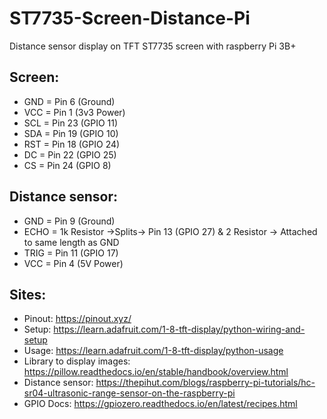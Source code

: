 # ST7735-Screen-Distance-Pi
Distance sensor display on TFT ST7735 screen with raspberry Pi 3B+

## Screen:
- GND = Pin 6 (Ground)
- VCC = Pin 1 (3v3 Power)
- SCL = Pin 23 (GPIO 11)
- SDA = Pin 19 (GPIO 10)
- RST = Pin 18 (GPIO 24)
- DC = Pin 22 (GPIO 25)
- CS = Pin 24 (GPIO 8)

## Distance sensor:
- GND = Pin 9 (Ground)
- ECHO = 1k Resistor ->Splits-> Pin 13 (GPIO 27) & 2 Resistor -> Attached to same length as GND
- TRIG = Pin 11 (GPIO 17)
- VCC = Pin 4 (5V Power)

## Sites:
- Pinout: https://pinout.xyz/
- Setup: https://learn.adafruit.com/1-8-tft-display/python-wiring-and-setup
- Usage: https://learn.adafruit.com/1-8-tft-display/python-usage
- Library to display images: https://pillow.readthedocs.io/en/stable/handbook/overview.html
- Distance sensor: https://thepihut.com/blogs/raspberry-pi-tutorials/hc-sr04-ultrasonic-range-sensor-on-the-raspberry-pi
- GPIO Docs: https://gpiozero.readthedocs.io/en/latest/recipes.html
